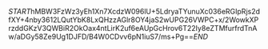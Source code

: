 $START$hMBW3FzWz3yEh1Xn7XcdzW096lU+5LdryaTYunuXc036eRGIpRjs2dfXY+4nby3612LQutYbK8LxQHzzAGlr8OY4jaS2wUPG26VWPC+x/2WowkXPrzddGKzV3QWBiR2OkOax4ntLirK2uf6eAUpGcHrov6T22Iy8eZTMfurfrdTnAw/aDGy58Ze9Ug1DJFD/B4W0CDvv6pN1iuS7/ms+Pg==$END$